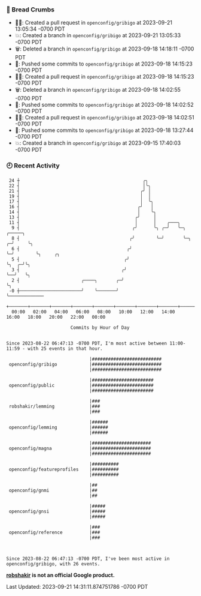 ### 🍞 Bread Crumbs

 * ✍🏼: Created a pull request in `openconfig/gribigo` at 2023-09-21 13:05:34 -0700 PDT
 * 💥: Created a branch in `openconfig/gribigo` at 2023-09-21 13:05:33 -0700 PDT
 * 🗑: Deleted a branch in `openconfig/gribigo` at 2023-09-18 14:18:11 -0700 PDT
 * 🚢: Pushed some commits to `openconfig/gribigo` at 2023-09-18 14:15:23 -0700 PDT
 * ✍🏼: Created a pull request in `openconfig/gribigo` at 2023-09-18 14:15:23 -0700 PDT
 * 🗑: Deleted a branch in `openconfig/gribigo` at 2023-09-18 14:02:55 -0700 PDT
 * 🚢: Pushed some commits to `openconfig/gribigo` at 2023-09-18 14:02:52 -0700 PDT
 * ✍🏼: Created a pull request in `openconfig/gribigo` at 2023-09-18 14:02:51 -0700 PDT
 * 🚢: Pushed some commits to `openconfig/gribigo` at 2023-09-18 13:27:44 -0700 PDT
 * 💥: Created a branch in `openconfig/gribigo` at 2023-09-15 17:40:03 -0700 PDT

### 🕘 Recent Activity
```
 24 ┼                                              ╭╮
 22 ┤                                              │╰╮
 21 ┤                                             ╭╯ │
 19 ┤                                             │  │
 17 ┤                                             │  ╰╮
 16 ┤                                            ╭╯   │
 14 ┤                                            │    ╰╮
 13 ┤                                           ╭╯     │
 11 ┤                                           │      │    ╭───╮
  9 ┤                                          ╭╯      ╰╮ ╭─╯   ╰─╮     ╭─────╮
  8 ┤                                         ╭╯        ╰─╯       ╰─╮ ╭─╯     ╰╮
  6 ┤                                        ╭╯                     ╰─╯        ╰╮     ╭╮
  5 ┤                                       ╭╯                                  ╰╮  ╭─╯╰╮
  3 ┤                                      ╭╯                                    ╰──╯   ╰╮
  2 ┤                       ╭────╮       ╭─╯                                             ╰╮
 -0 ┼───────────────────────╯    ╰───────╯                                                ╰─────────────
    +───────+───────+───────+───────+───────+───────+───────+───────+───────+───────+───────+───────+────
  00:00   02:00   04:00   06:00   08:00   10:00   12:00   14:00   16:00   18:00   20:00   22:00   00:00   

						Commits by Hour of Day


Since 2023-08-22 06:47:13 -0700 PDT, I'm most active between 11:00-11:59 - with 25 events in that hour.

```



```
                               |##########################
 openconfig/gribigo            |##########################
                               |##########################

                               |#######################
 openconfig/public             |#######################
                               |#######################

                               |###
 robshakir/lemming             |###
                               |###

                               |######
 openconfig/lemming            |######
                               |######

                               |######################
 openconfig/magna              |######################
                               |######################

                               |##########
 openconfig/featureprofiles    |##########
                               |##########

                               |##
 openconfig/gnmi               |##
                               |##

                               |#####
 openconfig/gnsi               |#####
                               |#####

                               |###
 openconfig/reference          |###
                               |###



Since 2023-08-22 06:47:13 -0700 PDT, I've been most active in openconfig/gribigo, with 26 events.

```
**[robshakir](mailto:robjs@google.com) is not an official Google product.**  


Last Updated: 2023-09-21 14:31:11.874751786 -0700 PDT
